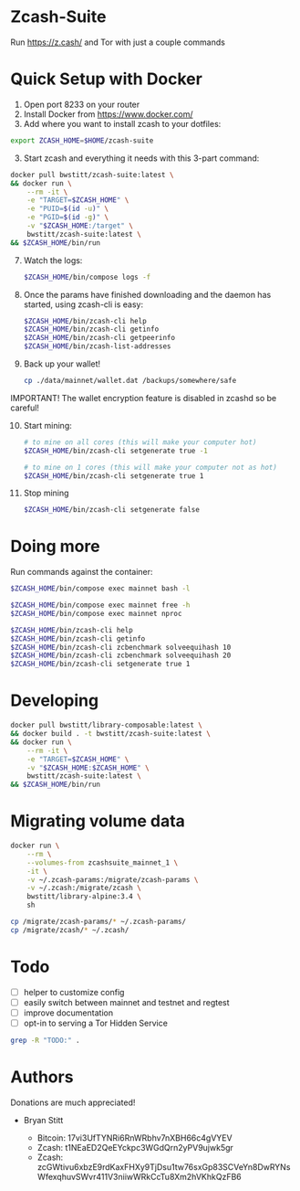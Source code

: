 # Zcash-Suite

Run https://z.cash/ and Tor with just a couple commands

# Quick Setup with Docker

1. Open port 8233 on your router
2. Install Docker from https://www.docker.com/
3. Add where you want to install zcash to your dotfiles:

```bash
export ZCASH_HOME=$HOME/zcash-suite
```

3. Start zcash and everything it needs with this 3-part command:
```bash
docker pull bwstitt/zcash-suite:latest \
&& docker run \
    --rm -it \
    -e "TARGET=$ZCASH_HOME" \
    -e "PUID=$(id -u)" \
    -e "PGID=$(id -g)" \
    -v "$ZCASH_HOME:/target" \
    bwstitt/zcash-suite:latest \
&& $ZCASH_HOME/bin/run
```

7. Watch the logs:

    ```bash
    $ZCASH_HOME/bin/compose logs -f
    ```
8. Once the params have finished downloading and the daemon has started, using zcash-cli is easy:

    ```bash
    $ZCASH_HOME/bin/zcash-cli help
    $ZCASH_HOME/bin/zcash-cli getinfo
    $ZCASH_HOME/bin/zcash-cli getpeerinfo
    $ZCASH_HOME/bin/zcash-list-addresses
    ```
9. Back up your wallet!

    ```bash
    cp ./data/mainnet/wallet.dat /backups/somewhere/safe
    ```

IMPORTANT! The wallet encryption feature is disabled in zcashd so be careful!

10. Start mining:

    ```bash
    # to mine on all cores (this will make your computer hot)
    $ZCASH_HOME/bin/zcash-cli setgenerate true -1

    # to mine on 1 cores (this will make your computer not as hot)
    $ZCASH_HOME/bin/zcash-cli setgenerate true 1
    ```
10. Stop mining

    ```bash
    $ZCASH_HOME/bin/zcash-cli setgenerate false
    ```


# Doing more

Run commands against the container:
```bash
$ZCASH_HOME/bin/compose exec mainnet bash -l

$ZCASH_HOME/bin/compose exec mainnet free -h
$ZCASH_HOME/bin/compose exec mainnet nproc

$ZCASH_HOME/bin/zcash-cli help
$ZCASH_HOME/bin/zcash-cli getinfo
$ZCASH_HOME/bin/zcash-cli zcbenchmark solveequihash 10
$ZCASH_HOME/bin/zcash-cli zcbenchmark solveequihash 20
$ZCASH_HOME/bin/zcash-cli setgenerate true 1
```


# Developing

```bash
docker pull bwstitt/library-composable:latest \
&& docker build . -t bwstitt/zcash-suite:latest \
&& docker run \
    --rm -it \
    -e "TARGET=$ZCASH_HOME" \
    -v "$ZCASH_HOME:$ZCASH_HOME" \
    bwstitt/zcash-suite:latest \
&& $ZCASH_HOME/bin/run
```


# Migrating volume data

```bash
docker run \
    --rm \
    --volumes-from zcashsuite_mainnet_1 \
    -it \
    -v ~/.zcash-params:/migrate/zcash-params \
    -v ~/.zcash:/migrate/zcash \
    bwstitt/library-alpine:3.4 \
    sh
```

```bash
cp /migrate/zcash-params/* ~/.zcash-params/
cp /migrate/zcash/* ~/.zcash/
```


# Todo

 * [ ] helper to customize config
 * [ ] easily switch between mainnet and testnet and regtest
 * [ ] improve documentation
 * [ ] opt-in to serving a Tor Hidden Service

```bash
grep -R "TODO:" .
```


# Authors

Donations are much appreciated!

 - Bryan Stitt <bryan at stitthappens.com>
     - Bitcoin: 17vi3UfTYNRi6RnWRbhv7nXBH66c4gVYEV
     - Zcash: t1NEaED2QeEYckpc3WGdQrn2yPV9ujwk5gr
     - Zcash: zcGWtivu6xbzE9rdKaxFHXy9TjDsu1tw76sxGp83SCVeYn8DwRYNsWfexqhuvSWvr411V3niiwWRkCcTu8Xm2hVKhkQzFB6
